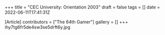 +++
title = "CEC University: Orientation 2003"
draft = false
tags = []
date = 2022-06-11T17:41:31Z

[Article]
contributors = ["The 64th Gamer"]
gallery = []
+++
<gallery>
ihy7tg6fr5de4sw3se5drft6y.jpg
</gallery>